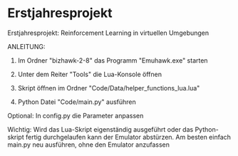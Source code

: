 # Erstjahresprojekt

Erstjahresprojekt: Reinforcement Learning in virtuellen Umgebungen

ANLEITUNG:

1. Im Ordner "bizhawk-2-8" das Programm "Emuhawk.exe" starten

2. Unter dem Reiter "Tools" die Lua-Konsole öffnen

3. Skript öffnen im Ordner "Code/Data/helper_functions_lua.lua"

4. Python Datei "Code/main.py" ausführen

Optional:
In config.py die Parameter anpassen

Wichtig: Wird das Lua-Skript eigenständig ausgeführt oder das Python-skript fertig durchgelaufen kann der Emulator abstürzen. Am besten einfach main.py neu ausführen, ohne den Emulator anzufassen
